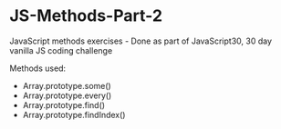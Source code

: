 # JS-Methods-Part-2
JavaScript methods exercises - Done as part of JavaScript30, 30 day vanilla JS coding challenge

Methods used:

* Array.prototype.some()
* Array.prototype.every()
* Array.prototype.find()
* Array.prototype.findIndex()
